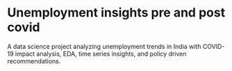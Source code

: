 # Unemployment insights pre and post covid
 A data science project analyzing unemployment trends in India with COVID-19 impact analysis, EDA, time series insights, and policy driven recommendations.
